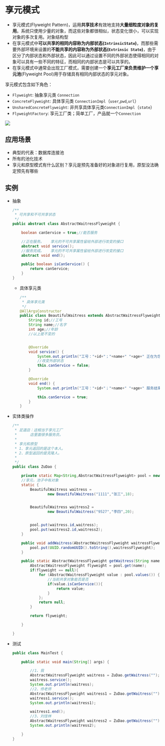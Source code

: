 # 享元模式

- 享元模式(Flyweight Pattern)，运用**共享技术**有效地支持**大量细粒度对象的复用**。系统只使用少量的对象，而这些对象都很相似，状态变化很小，可以实现对象的多次复用。对象结构型
- 在享元模式中**可以共享的相同内容称为内部状态(`IntrinsicState`)**，而那些需要外部环境来设置的**不能共享的内容称为外部状态(`Extrinsic State`)**，由于区分了内部状态和外部状态，因此可以通过设置不同的外部状态使得相同的对象可以具有一些不同的特征，而相同的内部状态是可以共享的。
- 在享元模式中通常会出现工厂模式，需要创建一个**享元工厂来负责维护一个享元池**(Flyweight Pool)用于存储具有相同内部状态的享元对象。



享元模式包含如下角色：

- `Flyweight`: 抽象享元类 `Connection`
- `ConcreteFlyweight`: 具体享元类 `ConnectionImpl`（`user`,`pwd`,`url`）
- `UnsharedConcreteFlyweight`: 非共享具体享元类`ConnectionImpl`（`state`）
- `FlyweightFactory`: 享元工厂类；简单工厂，产品就一个`Connection`

![](http://www.dxb02.top/photos/design/15.jpg)

## 应用场景

- 典型的代表：数据库连接池
- 所有的池化技术
- 享元和原型模式有什么区别？享元是预先准备好的对象进行复用，原型没法确定预先有哪些

## 实例

- 抽象

  ```java
  /**
   * 可共享和不可共享状态
   */
  public abstract class AbstractWaitressFlyweight {
  
      boolean canService = true;//能否服务
  
      //正在服务。   享元的不可共享属性留给外部进行改变的接口
      abstract void service();
      //服务完成。   享元的不可共享属性留给外部进行改变的接口
      abstract void end();
  
      public boolean isCanService() {
          return canService;
      }
  }
  
  ```

  - 具体享元类

    ```java
    /**
     * 具体享元类
     */
    @AllArgsConstructor
    public class BeautifulWaitress extends AbstractWaitressFlyweight{
        String id;//工号
        String name;//名字
        int age;//年龄
        //以上是不变的
    
    
        @Override
        void service() {
            System.out.println("工号："+id+"；"+name+" "+age+" 正在为您服务...");
            //改变外部状态
            this.canService = false;
        }
    
        @Override
        void end() {
            System.out.println("工号："+id+"；"+name+" "+age+" 服务结束...请给五星好评");
    
            this.canService = true;
        }
    }
    
    ```

- 实体类操作

  ```java
  /**
   * 足道店：这相当于享元工厂
   *      店里面很多服务员。
   *
   * 享元和原型
   * 1、享元返回的是这个本人。
   * 2、原型返回的是克隆人。
   *
   */
  public class ZuDao {
  
      private static Map<String,AbstractWaitressFlyweight> pool = new HashMap<>();
      //享元，池子中有对象
      static {
          BeautifulWaitress waitress =
                  new BeautifulWaitress("1111","张三",18);
  
  
          BeautifulWaitress waitress2 =
                  new BeautifulWaitress("9527","李四",20);
  
  
          pool.put(waitress.id,waitress);
          pool.put(waitress2.id,waitress2);
      }
  
      public void addWaitress(AbstractWaitressFlyweight waitressFlyweight){
          pool.put(UUID.randomUUID().toString(),waitressFlyweight);
      }
  
      public static AbstractWaitressFlyweight getWaitress(String name){
          AbstractWaitressFlyweight flyweight = pool.get(name);
          if(flyweight == null){
              for (AbstractWaitressFlyweight value : pool.values()) {
                  //当前共享对象能否是否
                  if(value.isCanService()){
                      return value;
                  }
              };
              return null;
          }
  
          return flyweight;
  
      }
  
  }
  ```

- 测试

  ```java
  public class MainTest {
  
      public static void main(String[] args) {
  
          //1、我
          AbstractWaitressFlyweight waitress = ZuDao.getWaitress("");
          waitress.service();
          System.out.println(waitress);
          //2、佟老师
          AbstractWaitressFlyweight waitress1 = ZuDao.getWaitress("");
          waitress1.service();
          System.out.println(waitress1);
  
          waitress1.end();
          //3、刘佳林
          AbstractWaitressFlyweight waitress2 = ZuDao.getWaitress("");
          System.out.println(waitress2);
  
      }
  }
  
  ```

  